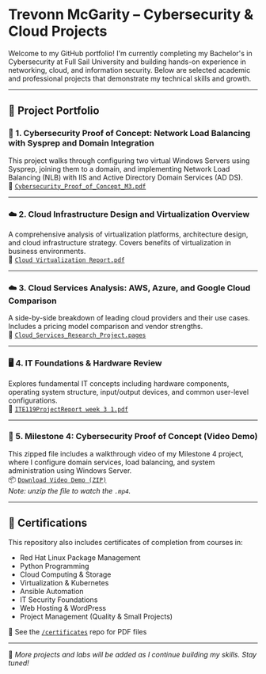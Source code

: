 # Trevonn McGarity – Cybersecurity & Cloud Projects

Welcome to my GitHub portfolio! I'm currently completing my Bachelor's in Cybersecurity at Full Sail University and building hands-on experience in networking, cloud, and information security. Below are selected academic and professional projects that demonstrate my technical skills and growth.

---

## 📌 Project Portfolio

### 🔐 1. Cybersecurity Proof of Concept: Network Load Balancing with Sysprep and Domain Integration
This project walks through configuring two virtual Windows Servers using Sysprep, joining them to a domain, and implementing Network Load Balancing (NLB) with IIS and Active Directory Domain Services (AD DS).  
📄 [`Cybersecurity_Proof_of_Concept_M3.pdf`](./Cybersecurity_Proof_of_Concept_M3.pdf)

---

### ☁️ 2. Cloud Infrastructure Design and Virtualization Overview  
A comprehensive analysis of virtualization platforms, architecture design, and cloud infrastructure strategy. Covers benefits of virtualization in business environments.  
📄 [`Cloud Virtualization Report.pdf`](./Cloud%20Virtualization%20Report.pdf)

---

### ☁️ 3. Cloud Services Analysis: AWS, Azure, and Google Cloud Comparison  
A side-by-side breakdown of leading cloud providers and their use cases. Includes a pricing model comparison and vendor strengths.  
📄 [`Cloud_Services_Research_Project.pages`](./Cloud_Services_Research_Project.pages)

---

### 🖥️ 4. IT Foundations & Hardware Review  
Explores fundamental IT concepts including hardware components, operating system structure, input/output devices, and common user-level configurations.  
📄 [`ITE119ProjectReport week 3 1.pdf`](./ITE119ProjectReport%20week%203%201.pdf)

---

### 🎥 5. Milestone 4: Cybersecurity Proof of Concept (Video Demo)  
This zipped file includes a walkthrough video of my Milestone 4 project, where I configure domain services, load balancing, and system administration using Windows Server.  
📦 [`Download Video Demo (ZIP)`](./McGarity_Trevonn_MIlestone4.mp4.zip)  
*Note: unzip the file to watch the `.mp4`.*

---

## 📜 Certifications

This repository also includes certificates of completion from courses in:

- Red Hat Linux Package Management  
- Python Programming  
- Cloud Computing & Storage  
- Virtualization & Kubernetes  
- Ansible Automation  
- IT Security Foundations  
- Web Hosting & WordPress  
- Project Management (Quality & Small Projects)  

📁 See the [`/certificates`](../certificates) repo for PDF files

---

🔧 *More projects and labs will be added as I continue building my skills. Stay tuned!*
